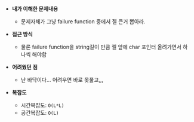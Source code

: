 - **내가 이해한 문제내용**
  - 문제자체가 그냥 failure function 중에서 젤 큰거 뽑아라.

- **접근 방식**
  - 물론 failure function을 string길이 만큼 젤 앞에 char 포인터 올려가면서 하나씩 해야함

- **어려웠던 점**
  - 난 바닥이다... 어려우면 바로 못풀고,,,

- **복잡도**
  - 시간복잡도: `O(L*L)`
  - 공간복잡도: `O(L)`
